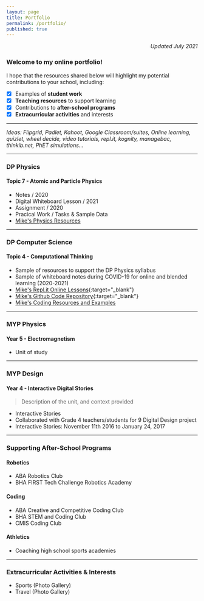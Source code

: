 ```yaml
---
layout: page
title: Portfolio
permalink: /portfolio/
published: true
---
```

<p align='right'><i>Updated July 2021</i></p>

### Welcome to my online portfolio!
I hope that the resources shared below will highlight my potential contributions to your school, including:
- [x] Examples of **student work**  
- [x] **Teaching resources** to support learning
- [x] Contributions to **after-school programs**
- [x] **Extracurricular activities** and interests

---

*Ideas: Flipgrid, Padlet, Kahoot, Google Classroom/suites, Online learning, quizlet, wheel decide, video tutorials, repl.it, kognity, managebac, thinkib.net, PhET simulations...*

---

### DP Physics
#### Topic 7 - Atomic and Particle Physics
- Notes / 2020
- Digital Whiteboard Lesson / 2021
- Assignment / 2020
- Pracical Work / Tasks & Sample Data
- [Mike's Physics Resources](https://mvpoirier.github.io/coding/)

---

### DP Computer Science
#### Topic 4 - Computational Thinking
- Sample of resources to support the DP Physics syllabus
- Sample of whiteboard notes during COVID-19 for online and blended learning (2020-2021)
- [Mike's Repl.it Online Lessons](https://repl.it/@mpoirier){:target="_blank"}
- [Mike's Github Code Repository](https://github.com/mvpoirier){:target="_blank"}
- [Mike's Coding Resources and Examples](https://mvpoirier.github.io/coding/)

---

### MYP Physics
#### Year 5 - Electromagnetism
- Unit of study

---

### MYP Design
#### Year 4 - Interactive Digital Stories
> Description of the unit, and context provided
- Interactive Stories
- Collaborated with Grade 4 teachers/students for 9 Digital Design project
- Interactive Stories: November 11th 2016 to January 24, 2017

---

### Supporting After-School Programs

#### Robotics
- ABA Robotics Club
- BHA FIRST Tech Challenge Robotics Academy  

#### Coding
- ABA Creative and Competitive Coding Club
- BHA STEM and Coding Club
- CMIS Coding Club  
  
#### Athletics
- Coaching high school sports academies

---

### Extracurricular Activities & Interests
- Sports (Photo Gallery)
- Travel (Photo Gallery)